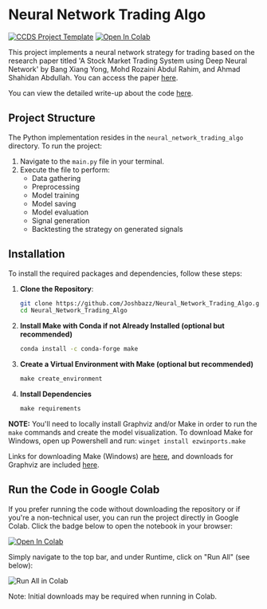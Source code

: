 # Neural Network Trading Algo

[![CCDS Project Template](https://img.shields.io/badge/CCDS-Project%20template-328F97?logo=cookiecutter)](https://cookiecutter-data-science.drivendata.org/) [![Open In Colab](https://colab.research.google.com/assets/colab-badge.svg)](https://colab.research.google.com/github/Joshbazz/Neural_Network_Trading_Algo/blob/main/main.ipynb)

This project implements a neural network strategy for trading based on the research paper titled 'A Stock Market Trading System using Deep Neural Network' by Bang Xiang Yong, Mohd Rozaini Abdul Rahim, and Ahmad Shahidan Abdullah. You can access the paper [here](https://api.repository.cam.ac.uk/server/api/core/bitstreams/ee20ae76-656a-47ba-bf5b-fba10ee87478/content).

You can view the detailed write-up about the code [here](https://joshbazzano.substack.com/p/d97c31d9-0919-465f-9584-af0e4e904131).

## Project Structure

The Python implementation resides in the `neural_network_trading_algo` directory. To run the project:
1. Navigate to the `main.py` file in your terminal.
2. Execute the file to perform:
   - Data gathering
   - Preprocessing
   - Model training
   - Model saving
   - Model evaluation
   - Signal generation
   - Backtesting the strategy on generated signals

## Installation

To install the required packages and dependencies, follow these steps:

1. **Clone the Repository**:
   
   ```bash
   git clone https://github.com/Joshbazz/Neural_Network_Trading_Algo.git
   cd Neural_Network_Trading_Algo

3. **Install Make with Conda if not Already Installed (optional but recommended)**
   ```bash
   conda install -c conda-forge make

2. **Create a Virtual Environment with Make (optional but recommended)**
   ```makefile
   make create_environment

3. **Install Dependencies**
   ```makefile
   make requirements

**NOTE:** You'll need to locally install Graphviz and/or Make in order to run the `make` commands and create the model visualization. To download Make for Windows, open up Powershell and run: `winget install ezwinports.make` 

Links for downloading Make (Windows) are [here](https://gnuwin32.sourceforge.net/packages/make.htm), and downloads for Graphviz are included [here](https://graphviz.org).


## Run the Code in Google Colab

If you prefer running the code without downloading the repository or if you're a non-technical user, you can run the project directly in Google Colab. Click the badge below to open the notebook in your browser:

[![Open In Colab](https://colab.research.google.com/assets/colab-badge.svg)](https://colab.research.google.com/github/Joshbazz/Neural_Network_Trading_Algo/blob/main/main.ipynb)

Simply navigate to the top bar, and under Runtime, click on "Run All" (see below):

![Run All in Colab](./neural_network_trading_algo/visualization/Colab_run_all.png)

Note: Initial downloads may be required when running in Colab.

